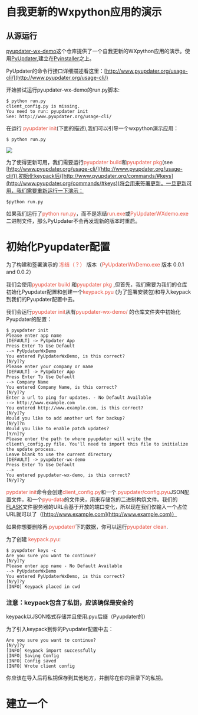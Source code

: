 # 自我更新的Wxpython应用的演示

## 从源运行
[pyupdater-wx-demo](https://github.com/wettenhj/pyupdater-wx-demo)这个仓库提供了一个自我更新的WXpython应用的演示。使用[PyUpdater](http://www.pyupdater.org/),建立在[Pyinstaller](http://www.pyinstaller.org/)之上。

PyUpdater的命令行接口详细描述看这里：[http://www.pyupdater.org/usage-cli/](http://www.pyupdater.org/usage-cli/)

开始尝试运行pyupdater-wx-demo的run.py脚本:

	$ python run.py
	client_config.py is missing.
	You need to run: pyupdater init
	See: http://www.pyupdater.org/usage-cli/
在运行	<font color=#E74C3C>pyupdater init</font>(下面的描述),我们可以引导一个wxpython演示应用：

	$ python run.py

![](http://pyupdater-wx-demo.readthedocs.io/en/latest/_images/run.py_after_PyUpdater_init.png)

为了使得更新可用，我们需要运行<font color=#E74C3C >pyupdater build</font>和<font color=#E74C3C>pyupdater pkg</font>(see [http://www.pyupdater.org/usage-cli/](http://www.pyupdater.org/usage-cli/)),初始化keypack后([http://www.pyupdater.org/commands/#keys](http://www.pyupdater.org/commands/#keys))将会用来签署更新。一旦更新可用，我们需要重新运行一下演示：
	
	$python run.py

如果我们运行了<font color=#E74C3C>python run.py</font>，而不是冻结<font color=#E74C3C>run.exe</font>或<font color=#E74C3C>PyUpdaterWXdemo.exe</font>二进制文件，那么PyUpdater不会再发现新的版本时重启。

# 初始化Pyupdater配置
为了构建和签署演示的  <font color=#E74C3C>冻结（？）</font> 版本（<font color=#E74C3C>PyUpdaterWxDemo.exe </font> 版本 0.0.1 and 0.0.2）

我们会使用<font color=#E74C3C>pyupdater build </font> 和<font color=#E74C3C>pyupdater pkg </font> ,但首先，我们需要为我们的仓库初始化Pyupdater配置和创建一个<font color=#E74C3C>keypack.pyu</font> (为了签署安装包)和导入keypack到我们的Pyupdater配置中去。

	
我们会运行<font color=#E74C3C>pyupdater init</font>从有<font color=#E74C3C>pyupdater-wx-demo/</font> 的仓库文件夹中初始化Pyupdater的配置：

	$ pyupdater init
	Please enter app name
	[DEFAULT] -> PyUpdater App
	Press Enter To Use Default
	--> PyUpdaterWxDemo
	You entered PyUpdaterWxDemo, is this correct?
	[N/y]?y
	Please enter your company or name
	[DEFAULT] -> PyUpdater App
	Press Enter To Use Default
	--> Company Name
	You entered Company Name, is this correct?
	[N/y]?y
	Enter a url to ping for updates. - No Default Available
	--> http://www.example.com
	You entered http://www.example.com, is this correct?
	[N/y]?y
	Would you like to add another url for backup?
	[N/y]?n
	Would you like to enable patch updates?
	[Y/n]?y
	Please enter the path to where pyupdater will write the client\_config.py file. You'll need to import this file to initialize the update process.
	Leave blank to use the current directory
	[DEFAULT] -> pyupdater-wx-demo
	Press Enter To Use Default
	-->
	You entered pyupdater-wx-demo, is this correct?
	[N/y]?y

<font color=#E74C3C>pypdater init</font>命令会创建<font color=#E74C3C>client_config.py</font>和一个<font color=#E74C3C>.pyupdater/config.pyu</font>JSON配置文件，和一个<font color=#E74C3C>pyu-data</font>的文件夹，用来存储包的二进制构筑文件。我们的[FLASK](http://flask.pocoo.org/)文件服务器的URL会基于开放的端口变化，所以现在我们仅输入一个占位URL就可以了（[http://www.example.com](http://www.example.com)）

如果你想要删除再<font color=#E74C3C>.pyupdater/</font>下的数据，你可以运行<font color=#E74C3C>pyupdater clean</font>.

为了创建 <font color=#E74C3C>keypack.pyu</font>:

	$ pyupdater keys -c
	Are you sure you want to continue?
	[N/y]?y
	Please enter app name - No Default Available
	--> PyUpdaterWxDemo
	You entered PyUpdaterWxDemo, is this correct?
	[N/y]?y
	[INFO] Keypack placed in cwd
### 注意：keypack包含了私钥，应该确保是安全的

keypack以JSON格式存储并且使用.pyu后缀（Pyupdater的）

为了引入keypack到你的Pyupdater配置中去：

	Are you sure you want to continue?
	[N/y]?y
	[INFO] Keypack import successfully
	[INFO] Saving Config
	[INFO] Config saved
	[INFO] Wrote client config

你应该在导入后将私钥保存到其他地方，并删除在你的目录下的私钥。

# 建立一个
